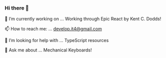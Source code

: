 ### Hi there 👋

🔭 I’m currently working on ...
Working through Epic React by Kent C. Dodds! 

📫 How to reach me: ...
develop.it4@gmail.com 

🤔 I’m looking for help with ...
TypeScript resources


 💬 Ask me about ...
 Mechanical Keyboards!

<!--
**tuf75588/tuf75588** is a ✨ _special_ ✨ repository because its `README.md` (this file) appears on your GitHub profile.

Here are some ideas to get you started:

- 🔭 I’m currently working on ...
- 🌱 I’m currently learning ...
- 👯 I’m looking to collaborate on ...
- 🤔 I’m looking for help with ...
- 💬 Ask me about ...
- 📫 How to reach me: ...
- 😄 Pronouns: ...
- ⚡ Fun fact: ...
-->
